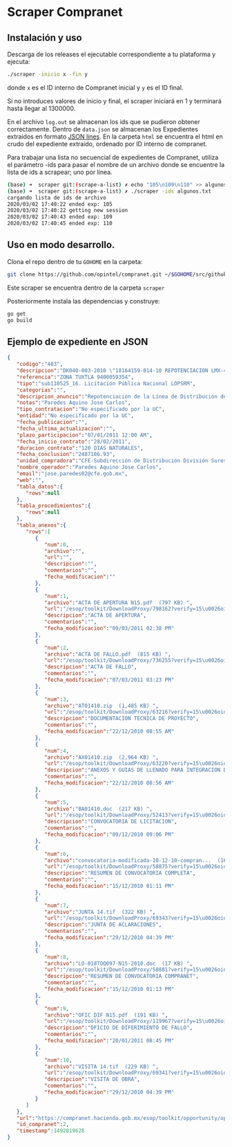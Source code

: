 # Scraper Compranet

## Instalación y uso

Descarga de los releases el ejecutable correspondiente a tu plataforma y ejecuta:

```bash
./scraper -inicio x -fin y
```

donde `x` es el ID interno de Compranet inicial y `y` es el ID final.

Si no introduces valores de inicio y final, el scraper iniciará en 1 y terminará hasta llegar al 1300000.

En el archivo `log.out` se almacenan los ids que se pudieron obtener correctamente. Dentro de `data.json` se almacenan los Expedientes extraidos en formato [JSON lines](http://jsonlines.org/). En la carpeta `html` se encuentra el html en crudo del expediente extraido, ordenado por ID interno de compranet.

Para trabajar una lista no secuencial de expedientes de Compranet,
utiliza el parámetro -ids para pasar el nombre de un archivo donde se
encuentre la lista de ids a scrapear; uno por línea.

```bash
(base) ➜  scraper git:(scrape-a-list) ✗ echo "105\n109\n110" >> algunos.txt
(base) ➜  scraper git:(scrape-a-list) ✗ ./scraper -ids algunos.txt
cargando lista de ids de archivo
2020/03/02 17:40:22 ended exp: 105
2020/03/02 17:40:22 getting new session
2020/03/02 17:40:43 ended exp: 109
2020/03/02 17:40:45 ended exp: 110
```

## Uso en modo desarrollo.

Clona el repo dentro de tu `GOHOME` en la carpeta:

```bash
git clone https://github.com/opintel/compranet.git ~/$GOHOME/src/github.com/opintel/compranet
```

Este scraper se encuentra dentro de la carpeta `scraper`

Posteriormente instala las dependencias y construye:

```bash
go get
go build
```

## Ejemplo de expediente en JSON

```json
{
   "codigo":"483",
   "descripcion":"DK040-003-2010 \"18164159-014-10 REPOTENCIACION LMX-4012 ZONA TUXTLA\"",
   "referencia":"ZONA TUXTLA 9400059354",
   "tipo":"sub110525_16. Licitación Pública Nacional LOPSRM",
   "categorias":"",
   "descripcion_anuncio":"Repotenciación de la Línea de Distribución de Energía Eléctrica del Circuito LMX-4012 de la Zona de Distribución Tuxtla, en el Estado de Chiapas",
   "notas":"Paredes Aquino Jose Carlos",
   "tipo_contratacion":"No especificado por la UC",
   "entidad":"No especificado por la UC",
   "fecha_publicacion":"",
   "fecha_ultima_actualizacion":"",
   "plazo_participacion":"07/01/2011 12:00 AM",
   "fecha_inicio_contrato":"28/02/2011",
   "duracion_contrato":"120 DIAS NATURALES",
   "fecha_conclusion":"2487186.93",
   "unidad_compradora":"CFE-Subdirección de Distribución División Sureste Zona Tuxtla",
   "nombre_operador":"Paredes Aquino Jose Carlos",
   "email":"jose.paredes02@cfe.gob.mx",
   "web":"",
   "tabla_datos":{
      "rows":null
   },
   "tabla_procedimientos":{
      "rows":null
   },
   "tabla_anexos":{
      "rows":[
         {
            "num":0,
            "archivo":"",
            "url":"",
            "descripcion":"",
            "comentarios":"",
            "fecha_modificacion":""
         },
         {
            "num":1,
            "archivo":"ACTA DE APERTURA N15.pdf  (797 KB) ",
            "url":"/esop/toolkit/DownloadProxy/798162?verify=15\u0026oid=185271\u0026fileId=77793",
            "descripcion":"ACTA DE APERTURA",
            "comentarios":"",
            "fecha_modificacion":"09/03/2011 02:38 PM"
         },
         {
            "num":2,
            "archivo":"ACTA DE FALLO.pdf  (815 KB) ",
            "url":"/esop/toolkit/DownloadProxy/736255?verify=15\u0026oid=171535\u0026fileId=71077",
            "descripcion":"ACTA DE FALLO",
            "comentarios":"",
            "fecha_modificacion":"07/03/2011 03:23 PM"
         },
         {
            "num":3,
            "archivo":"AT01410.zip  (1,485 KB) ",
            "url":"/esop/toolkit/DownloadProxy/63216?verify=15\u0026oid=28833\u0026fileId=7169",
            "descripcion":"DOCUMENTACION TECNICA DE PROYECTO",
            "comentarios":"",
            "fecha_modificacion":"22/12/2010 08:55 AM"
         },
         {
            "num":4,
            "archivo":"AX01410.zip  (2,964 KB) ",
            "url":"/esop/toolkit/DownloadProxy/63220?verify=15\u0026oid=28835\u0026fileId=7171",
            "descripcion":"ANEXOS Y GUIAS DE LLENADO PARA INTEGRACION DE PROPUESTA",
            "comentarios":"",
            "fecha_modificacion":"22/12/2010 08:56 AM"
         },
         {
            "num":5,
            "archivo":"BA01410.doc  (217 KB) ",
            "url":"/esop/toolkit/DownloadProxy/52413?verify=15\u0026oid=25677\u0026fileId=5859",
            "descripcion":"CONVOCATORIA DE LICITACION",
            "comentarios":"",
            "fecha_modificacion":"09/12/2010 09:06 PM"
         },
         {
            "num":6,
            "archivo":"convocatoria-modificada-10-12-10-compran...  (169 KB) ",
            "url":"/esop/toolkit/DownloadProxy/58875?verify=15\u0026oid=27484\u0026fileId=6590",
            "descripcion":"RESUMEN DE CONVOCATORIA COMPLETA",
            "comentarios":"",
            "fecha_modificacion":"15/12/2010 01:11 PM"
         },
         {
            "num":7,
            "archivo":"JUNTA 14.tif  (322 KB) ",
            "url":"/esop/toolkit/DownloadProxy/69343?verify=15\u0026oid=31069\u0026fileId=8277",
            "descripcion":"JUNTA DE ACLARACIONES",
            "comentarios":"",
            "fecha_modificacion":"29/12/2010 04:39 PM"
         },
         {
            "num":8,
            "archivo":"LO-018TOQ097-N15-2010.doc  (17 KB) ",
            "url":"/esop/toolkit/DownloadProxy/58881?verify=15\u0026oid=27486\u0026fileId=6592",
            "descripcion":"RESUMEN DE CONVOCATORIA COMPRANET",
            "comentarios":"",
            "fecha_modificacion":"15/12/2010 01:13 PM"
         },
         {
            "num":9,
            "archivo":"OFIC DIF N15.pdf  (191 KB) ",
            "url":"/esop/toolkit/DownloadProxy/119967?verify=15\u0026oid=42972\u0026fileId=12478",
            "descripcion":"OFICIO DE DIFERIMIENTO DE FALLO",
            "comentarios":"",
            "fecha_modificacion":"20/01/2011 08:45 PM"
         },
         {
            "num":10,
            "archivo":"VISITA 14.tif  (229 KB) ",
            "url":"/esop/toolkit/DownloadProxy/69341?verify=15\u0026oid=31068\u0026fileId=8276",
            "descripcion":"VISITA DE OBRA",
            "comentarios":"",
            "fecha_modificacion":"29/12/2010 04:39 PM"
         }
      ]
   },
   "url":"https://compranet.hacienda.gob.mx/esop/toolkit/opportunity/opportunityDetail.do?opportunityId=2\u0026oppList=PAST",
   "id_compranet":2,
   "timestamp":1492819628
}
```
